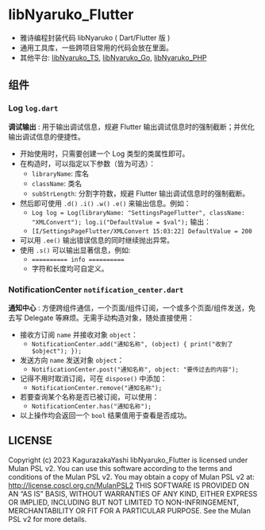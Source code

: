 # libNyaruko_Flutter

- 雅诗编程封装代码 libNyaruko ( Dart/Flutter 版 )
- 通用工具库，一些跨项目常用的代码会放在里面。
- 其他平台: [libNyaruko_TS](https://github.com/kagurazakayashi/libNyaruko_TS), [libNyaruko_Go](https://github.com/kagurazakayashi/libNyaruko_Go), [libNyaruko_PHP](https://github.com/kagurazakayashi/libNyaruko_PHP)

## 组件

### Log `log.dart`

**调试输出** : 用于输出调试信息，规避 Flutter 输出调试信息时的强制截断；并优化输出调试信息的便捷性。

- 开始使用时，只需要创建一个 Log 类型的类属性即可。
- 在构造时，可以指定以下参数（皆为可选）：
  - `libraryName`: 库名
  - `className`: 类名
  - `subStrLength`: 分割字符数，规避 Flutter 输出调试信息时的强制截断。
- 然后即可使用 `.d()` `.i()` `.w()` `.e()` 来输出信息。例如：
  - `Log log = Log(libraryName: "SettingsPageFlutter", className: "XMLConvert"); log.i("DefaultValue = $val");` 输出：
  - `[I/SettingsPageFlutter/XMLConvert 15:03:22] DefaultValue = 200`
- 可以用 `.ee()` 输出错误信息的同时继续抛出异常。
- 使用 `.s()` 可以输出显著信息，例如:
  - `========== info ==========`
  - 字符和长度均可自定义。

### NotificationCenter `notification_center.dart`

**通知中心** : 方便跨组件通信，一个页面/组件订阅，一个或多个页面/组件发送，免去写 Delegate 等麻烦。无需手动构造对象，随处直接使用：

- 接收方订阅 `name` 并接收对象 `object`：
  - `NotificationCenter.add("通知名称", (object) { print("收到了 $object"); });`
- 发送方向 `name` 发送对象 `object`：
  - `NotificationCenter.post("通知名称", object: "要传过去的内容");`
- 记得不用时取消订阅，可在 `dispose()` 中添加：
  - `NotificationCenter.remove("通知名称");`
- 若要查询某个名称是否已被订阅，可以使用：
  - `NotificationCenter.has("通知名称");`
- 以上操作均会返回一个 `bool` 结果值用于查看是否成功。

## LICENSE

Copyright (c) 2023 KagurazakaYashi libNyaruko_Flutter is licensed under Mulan PSL v2. You can use this software according to the terms and conditions of the Mulan PSL v2. You may obtain a copy of Mulan PSL v2 at: http://license.coscl.org.cn/MulanPSL2 THIS SOFTWARE IS PROVIDED ON AN “AS IS” BASIS, WITHOUT WARRANTIES OF ANY KIND, EITHER EXPRESS OR IMPLIED, INCLUDING BUT NOT LIMITED TO NON-INFRINGEMENT, MERCHANTABILITY OR FIT FOR A PARTICULAR PURPOSE. See the Mulan PSL v2 for more details.
